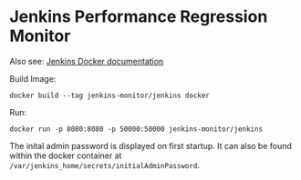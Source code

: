 # Jenkins Performance Regression Monitor
Also see: [Jenkins Docker documentation]( https://github.com/jenkinsci/docker)

Build Image:
```
docker build --tag jenkins-monitor/jenkins docker
```
Run:
```
docker run -p 8080:8080 -p 50000:50000 jenkins-monitor/jenkins
```
The inital admin password is displayed on first startup. It can also be found within the docker container at ```/var/jenkins_home/secrets/initialAdminPassword```.
